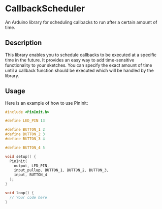 # CallbackScheduler

An Arduino library for scheduling callbacks to run after a certain amount of time.

## Description

This library enables you to schedule callbacks to be executed at a specific time in the future. It provides an easy way to add time-sensitive functionality to your sketches. You can specify the exact amount of time until a callback function should be executed which will be handled by the library.

## Usage

Here is an example of how to use PinInit:

``` C++
#include <PinInit.h>

#define LED_PIN 13

#define BUTTON_1 2
#define BUTTON_2 3
#define BUTTON_3 4

#define BUTTON_4 5

void setup() {
  PinInit(
    output, LED_PIN,
    input_pullup, BUTTON_1, BUTTON_2, BUTTON_3,
    input, BUTTON_4
  );
}

void loop() {
  // Your code here
}
```
